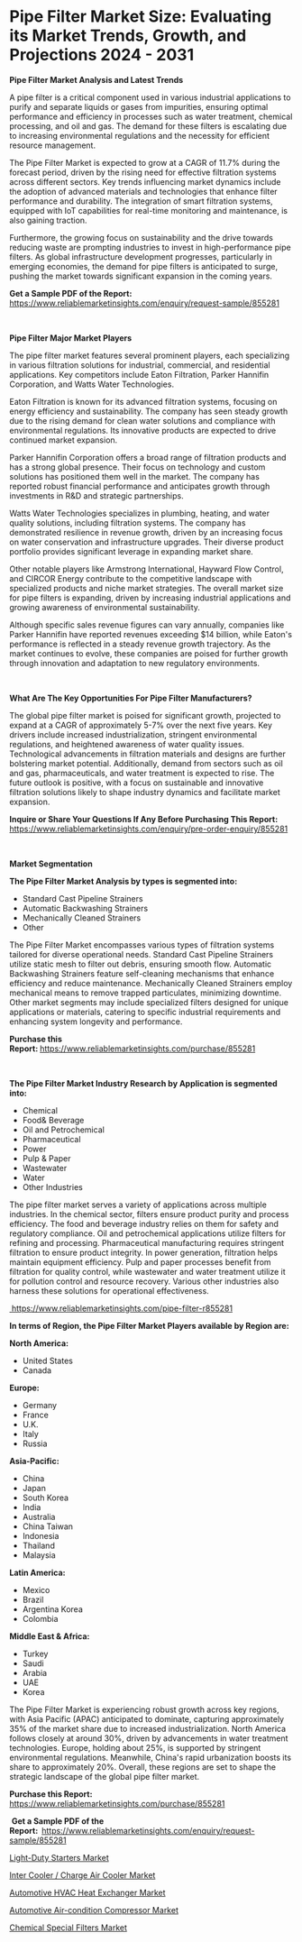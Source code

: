 <p><h1>Pipe Filter Market Size: Evaluating its Market Trends, Growth, and Projections 2024 - 2031</h1></p><p><strong>Pipe Filter Market Analysis and Latest Trends</strong></p>
<p><p>A pipe filter is a critical component used in various industrial applications to purify and separate liquids or gases from impurities, ensuring optimal performance and efficiency in processes such as water treatment, chemical processing, and oil and gas. The demand for these filters is escalating due to increasing environmental regulations and the necessity for efficient resource management.</p><p>The Pipe Filter Market is expected to grow at a CAGR of 11.7% during the forecast period, driven by the rising need for effective filtration systems across different sectors. Key trends influencing market dynamics include the adoption of advanced materials and technologies that enhance filter performance and durability. The integration of smart filtration systems, equipped with IoT capabilities for real-time monitoring and maintenance, is also gaining traction. </p><p>Furthermore, the growing focus on sustainability and the drive towards reducing waste are prompting industries to invest in high-performance pipe filters. As global infrastructure development progresses, particularly in emerging economies, the demand for pipe filters is anticipated to surge, pushing the market towards significant expansion in the coming years.</p></p>
<p><strong>Get a Sample PDF of the Report:&nbsp;</strong> <a href="https://www.reliablemarketinsights.com/enquiry/request-sample/855281?utm_campaign=1197&utm_medium=2&utm_source=Github&utm_content=ia&utm_term=10112024&utm_id=pipe-filter">https://www.reliablemarketinsights.com/enquiry/request-sample/855281</a></p>
<p>&nbsp;</p>
<p><strong>Pipe Filter Major Market Players</strong></p>
<p><p>The pipe filter market features several prominent players, each specializing in various filtration solutions for industrial, commercial, and residential applications. Key competitors include Eaton Filtration, Parker Hannifin Corporation, and Watts Water Technologies.</p><p>Eaton Filtration is known for its advanced filtration systems, focusing on energy efficiency and sustainability. The company has seen steady growth due to the rising demand for clean water solutions and compliance with environmental regulations. Its innovative products are expected to drive continued market expansion.</p><p>Parker Hannifin Corporation offers a broad range of filtration products and has a strong global presence. Their focus on technology and custom solutions has positioned them well in the market. The company has reported robust financial performance and anticipates growth through investments in R&D and strategic partnerships.</p><p>Watts Water Technologies specializes in plumbing, heating, and water quality solutions, including filtration systems. The company has demonstrated resilience in revenue growth, driven by an increasing focus on water conservation and infrastructure upgrades. Their diverse product portfolio provides significant leverage in expanding market share.</p><p>Other notable players like Armstrong International, Hayward Flow Control, and CIRCOR Energy contribute to the competitive landscape with specialized products and niche market strategies. The overall market size for pipe filters is expanding, driven by increasing industrial applications and growing awareness of environmental sustainability.</p><p>Although specific sales revenue figures can vary annually, companies like Parker Hannifin have reported revenues exceeding $14 billion, while Eaton's performance is reflected in a steady revenue growth trajectory. As the market continues to evolve, these companies are poised for further growth through innovation and adaptation to new regulatory environments.</p></p>
<p>&nbsp;</p>
<p><strong>What Are The Key Opportunities For Pipe Filter Manufacturers?</strong></p>
<p><p>The global pipe filter market is poised for significant growth, projected to expand at a CAGR of approximately 5-7% over the next five years. Key drivers include increased industrialization, stringent environmental regulations, and heightened awareness of water quality issues. Technological advancements in filtration materials and designs are further bolstering market potential. Additionally, demand from sectors such as oil and gas, pharmaceuticals, and water treatment is expected to rise. The future outlook is positive, with a focus on sustainable and innovative filtration solutions likely to shape industry dynamics and facilitate market expansion.</p></p>
<p><strong>Inquire or Share Your Questions If Any Before Purchasing This Report:</strong> <a href="https://www.reliablemarketinsights.com/enquiry/pre-order-enquiry/855281?utm_campaign=1197&utm_medium=2&utm_source=Github&utm_content=ia&utm_term=10112024&utm_id=pipe-filter">https://www.reliablemarketinsights.com/enquiry/pre-order-enquiry/855281</a></p>
<p>&nbsp;</p>
<p><strong>Market Segmentation</strong></p>
<p><strong>The Pipe Filter Market Analysis by types is segmented into:</strong></p>
<p><ul><li>Standard Cast Pipeline Strainers</li><li>Automatic Backwashing Strainers</li><li>Mechanically Cleaned Strainers</li><li>Other</li></ul></p>
<p><p>The Pipe Filter Market encompasses various types of filtration systems tailored for diverse operational needs. Standard Cast Pipeline Strainers utilize static mesh to filter out debris, ensuring smooth flow. Automatic Backwashing Strainers feature self-cleaning mechanisms that enhance efficiency and reduce maintenance. Mechanically Cleaned Strainers employ mechanical means to remove trapped particulates, minimizing downtime. Other market segments may include specialized filters designed for unique applications or materials, catering to specific industrial requirements and enhancing system longevity and performance.</p></p>
<p><strong>Purchase this Report:&nbsp;</strong><a href="https://www.reliablemarketinsights.com/purchase/855281?utm_campaign=1197&utm_medium=2&utm_source=Github&utm_content=ia&utm_term=10112024&utm_id=pipe-filter">https://www.reliablemarketinsights.com/purchase/855281</a></p>
<p>&nbsp;</p>
<p><strong>The Pipe Filter Market Industry Research by Application is segmented into:</strong></p>
<p><ul><li>Chemical</li><li>Food& Beverage</li><li>Oil and Petrochemical</li><li>Pharmaceutical</li><li>Power</li><li>Pulp & Paper</li><li>Wastewater</li><li>Water</li><li>Other Industries</li></ul></p>
<p><p>The pipe filter market serves a variety of applications across multiple industries. In the chemical sector, filters ensure product purity and process efficiency. The food and beverage industry relies on them for safety and regulatory compliance. Oil and petrochemical applications utilize filters for refining and processing. Pharmaceutical manufacturing requires stringent filtration to ensure product integrity. In power generation, filtration helps maintain equipment efficiency. Pulp and paper processes benefit from filtration for quality control, while wastewater and water treatment utilize it for pollution control and resource recovery. Various other industries also harness these solutions for operational effectiveness.</p></p>
<p><a href="https://www.reliablemarketinsights.com/pipe-filter-r855281?utm_campaign=1197&utm_medium=2&utm_source=Github&utm_content=ia&utm_term=10112024&utm_id=pipe-filter">&nbsp;https://www.reliablemarketinsights.com/pipe-filter-r855281</a></p>
<p><strong>In terms of Region, the Pipe Filter Market Players available by Region are:</strong></p>
<p>
    <p> <strong> North America: </strong>
        <ul>
            <li>United States</li>
            <li>Canada</li>
        </ul>
        </p> 
    <p> <strong> Europe: </strong>
        <ul>
            <li>Germany</li>
            <li>France</li>
            <li>U.K.</li>
            <li>Italy</li>
            <li>Russia</li>
        </ul>
        </p> 
    <p> <strong> Asia-Pacific: </strong>
        <ul>
            <li>China</li>
            <li>Japan</li>
            <li>South Korea</li>
            <li>India</li>
            <li>Australia</li>
            <li>China Taiwan</li>
            <li>Indonesia</li>
            <li>Thailand</li>
            <li>Malaysia</li>
        </ul>
        </p> 
    <p> <strong> Latin America: </strong>
        <ul>
            <li>Mexico</li>
            <li>Brazil</li>
            <li>Argentina Korea</li>
            <li>Colombia</li>
        </ul>
        </p> 
    <p> <strong> Middle East & Africa: </strong>
        <ul>
            <li>Turkey</li>
            <li>Saudi</li>
            <li>Arabia</li>
            <li>UAE</li>
            <li>Korea</li>
        </ul>
    </p>
    </p>
<p><p>The Pipe Filter Market is experiencing robust growth across key regions, with Asia Pacific (APAC) anticipated to dominate, capturing approximately 35% of the market share due to increased industrialization. North America follows closely at around 30%, driven by advancements in water treatment technologies. Europe, holding about 25%, is supported by stringent environmental regulations. Meanwhile, China's rapid urbanization boosts its share to approximately 20%. Overall, these regions are set to shape the strategic landscape of the global pipe filter market.</p></p>
<p><strong>Purchase this Report: </strong><a href="https://www.reliablemarketinsights.com/purchase/855281?utm_campaign=1197&utm_medium=2&utm_source=Github&utm_content=ia&utm_term=10112024&utm_id=pipe-filter">https://www.reliablemarketinsights.com/purchase/855281</a></p>
<p>&nbsp;<strong>Get a Sample PDF of the Report:&nbsp;&nbsp;</strong><a href="https://www.reliablemarketinsights.com/enquiry/request-sample/855281?utm_campaign=1197&utm_medium=2&utm_source=Github&utm_content=ia&utm_term=10112024&utm_id=pipe-filter">https://www.reliablemarketinsights.com/enquiry/request-sample/855281</a></p>
<p><strong></strong></p>
<p><p><a href="https://www.linkedin.com/pulse/global-light-duty-starters-market-opportunities-forecast-period-7ohec?utm_campaign=1197&utm_medium=2&utm_source=Github&utm_content=ia&utm_term=10112024&utm_id=pipe-filter">Light-Duty Starters Market</a></p><p><a href="https://www.linkedin.com/pulse/emerging-inter-cooler-charge-air-market-opportunities-analysis-eujoc?utm_campaign=1197&utm_medium=2&utm_source=Github&utm_content=ia&utm_term=10112024&utm_id=pipe-filter">Inter Cooler / Charge Air Cooler Market</a></p><p><a href="https://www.linkedin.com/pulse/automotive-hvac-heat-exchanger-market-trends-strategic-insights-30utc?utm_campaign=1197&utm_medium=2&utm_source=Github&utm_content=ia&utm_term=10112024&utm_id=pipe-filter">Automotive HVAC Heat Exchanger Market</a></p><p><a href="https://www.linkedin.com/pulse/global-automotive-air-condition-compressor-market-trends-forecasts-x0mgc?utm_campaign=1197&utm_medium=2&utm_source=Github&utm_content=ia&utm_term=10112024&utm_id=pipe-filter">Automotive Air-condition Compressor Market</a></p><p><a href="https://www.linkedin.com/pulse/chemical-special-filters-market-drivers-challenges-forecast-jzcyc?utm_campaign=1197&utm_medium=2&utm_source=Github&utm_content=ia&utm_term=10112024&utm_id=pipe-filter">Chemical Special Filters Market</a></p></p>